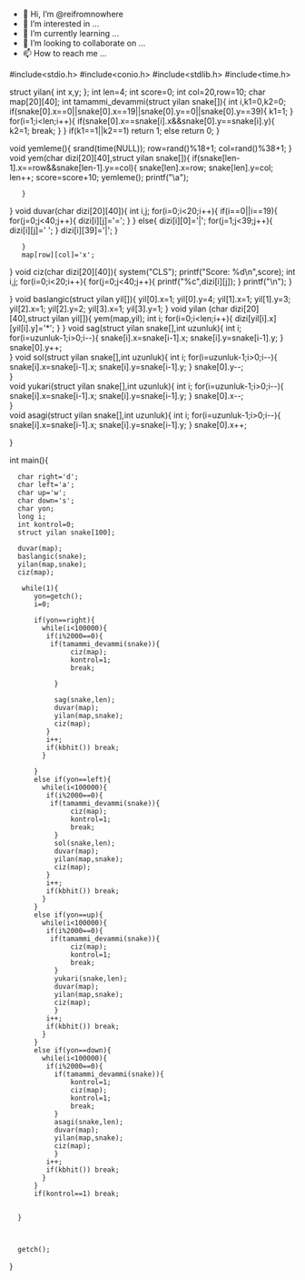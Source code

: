 - 👋 Hi, I’m @reifromnowhere
- 👀 I’m interested in ...
- 🌱 I’m currently learning ...
- 💞️ I’m looking to collaborate on ...
- 📫 How to reach me ...

<!---
reifromnowhere/reifromnowhere is a ✨ special ✨ repository because its `README.md` (this file) appears on your GitHub profile.
You can click the Preview link to take a look at your changes.
--->
#include<stdio.h> 
  #include<conio.h> 
  #include<stdlib.h> 
  #include<time.h> 
   
  struct yilan{ 
         int x,y; 
  }; 
  int len=4; 
  int score=0; 
  int col=20,row=10; 
  char map[20][40]; 
  int tamammi_devammi(struct yilan snake[]){ 
      int i,k1=0,k2=0; 
      if(snake[0].x==0||snake[0].x==19||snake[0].y==0||snake[0].y==39){ 
         k1=1; 
      } 
      for(i=1;i<len;i++){ 
         if(snake[0].x==snake[i].x&&snake[0].y==snake[i].y){ 
             k2=1; 
             break; 
         } 
      } 
      if(k1==1||k2==1) return 1; 
      else return 0; 
  } 
           
  void yemleme(){ 
       srand(time(NULL)); 
       row=rand()%18+1; 
       col=rand()%38+1; 
  } 
  void yem(char dizi[20][40],struct yilan snake[]){ 
       if(snake[len-1].x==row&&snake[len-1].y==col){ 
                     snake[len].x=row; 
                     snake[len].y=col; 
                     len++; 
                     score=score+10; 
                     yemleme(); 
                     printf("\a"); 
           
       } 
  } 
  void duvar(char dizi[20][40]){ 
       int i,j; 
       for(i=0;i<20;i++){ 
          if(i==0||i==19){ 
              for(j=0;j<40;j++){ 
                  dizi[i][j]='='; 
              } 
          } 
          else{ 
               dizi[i][0]='|'; 
               for(j=1;j<39;j++){ 
                   dizi[i][j]=' '; 
               } 
               dizi[i][39]='|'; 
          } 
           
       } 
       map[row][col]='x'; 
  } 
  void ciz(char dizi[20][40]){ 
       system("CLS"); 
       printf("Score: %d\n",score); 
       int i,j; 
       for(i=0;i<20;i++){ 
          for(j=0;j<40;j++){ 
              printf("%c",dizi[i][j]); 
          } 
          printf("\n"); 
       } 
        
  } 
  void baslangic(struct yilan yil[]){ 
       yil[0].x=1; 
       yil[0].y=4; 
       yil[1].x=1; 
       yil[1].y=3; 
       yil[2].x=1; 
       yil[2].y=2; 
       yil[3].x=1; 
       yil[3].y=1; 
  } 
  void yilan (char dizi[20][40],struct yilan yil[]){ 
       yem(map,yil); 
       int i; 
       for(i=0;i<len;i++){ 
           dizi[yil[i].x][yil[i].y]='*'; 
       } 
  } 
  void sag(struct yilan snake[],int uzunluk){ 
       int i; 
       for(i=uzunluk-1;i>0;i--){ 
               snake[i].x=snake[i-1].x; 
               snake[i].y=snake[i-1].y; 
               } 
               snake[0].y++;  
  } 
  void sol(struct yilan snake[],int uzunluk){ 
       int i; 
       for(i=uzunluk-1;i>0;i--){ 
               snake[i].x=snake[i-1].x; 
               snake[i].y=snake[i-1].y; 
               } 
               snake[0].y--;  
  }  
  void yukari(struct yilan snake[],int uzunluk){ 
       int i; 
       for(i=uzunluk-1;i>0;i--){ 
               snake[i].x=snake[i-1].x; 
               snake[i].y=snake[i-1].y; 
               } 
               snake[0].x--;  
  }  
  void asagi(struct yilan snake[],int uzunluk){ 
       int i; 
       for(i=uzunluk-1;i>0;i--){ 
               snake[i].x=snake[i-1].x; 
               snake[i].y=snake[i-1].y; 
       } 
        snake[0].x++;  
   
  } 
          
        
   
   
  int main(){ 
       
      char right='d'; 
      char left='a'; 
      char up='w'; 
      char down='s'; 
      char yon; 
      long i; 
      int kontrol=0; 
      struct yilan snake[100]; 
   
      duvar(map); 
      baslangic(snake); 
      yilan(map,snake); 
      ciz(map); 
      
       while(1){ 
          yon=getch(); 
          i=0; 
       
          if(yon==right){ 
            while(i<100000){ 
             if(i%2000==0){ 
              if(tamammi_devammi(snake)){ 
                   ciz(map); 
                   kontrol=1; 
                   break; 
                    
               } 
                            
               sag(snake,len); 
               duvar(map); 
               yilan(map,snake); 
               ciz(map); 
             } 
             i++; 
             if(kbhit()) break; 
            } 
              
          }  
          else if(yon==left){ 
            while(i<100000){ 
             if(i%2000==0){ 
              if(tamammi_devammi(snake)){ 
                   ciz(map); 
                   kontrol=1; 
                   break; 
               } 
               sol(snake,len); 
               duvar(map); 
               yilan(map,snake); 
               ciz(map); 
             } 
             i++; 
             if(kbhit()) break; 
            }            
          } 
          else if(yon==up){ 
            while(i<100000){ 
             if(i%2000==0){ 
              if(tamammi_devammi(snake)){ 
                   ciz(map); 
                   kontrol=1; 
                   break; 
               } 
               yukari(snake,len); 
               duvar(map); 
               yilan(map,snake); 
               ciz(map); 
               } 
             i++; 
             if(kbhit()) break; 
            }    
          } 
          else if(yon==down){ 
            while(i<100000){ 
             if(i%2000==0){ 
               if(tamammi_devammi(snake)){ 
                   kontrol=1; 
                   ciz(map); 
                   kontrol=1; 
                   break; 
               } 
               asagi(snake,len); 
               duvar(map); 
               yilan(map,snake); 
               ciz(map);  
               } 
             i++; 
             if(kbhit()) break; 
            }   
          } 
          if(kontrol==1) break; 
           
                
      } 
       
       
       
      getch(); 
  } 
  
